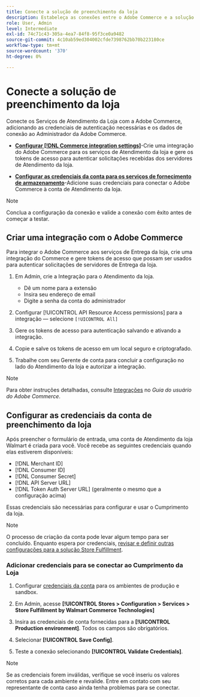 ```yaml
---
title: Conecte a solução de preenchimento da loja
description: Estabeleça as conexões entre o Adobe Commerce e a solução de fornecimento de armazenamento, criando e autorizando uma integração do Adobe Commerce e adicionando as credenciais da conta de fornecimento de armazenamento à configuração do serviço Adobe Commerce.
role: User, Admin
level: Intermediate
exl-id: 74c71c43-305a-4ea7-84f8-95f3ce0a9482
source-git-commit: 4c10ab59ed304002cfde7398762bb70b223180ce
workflow-type: tm+mt
source-wordcount: '370'
ht-degree: 0%

---
```


# Conecte a solução de preenchimento da loja

Conecte os Serviços de Atendimento da Loja com a Adobe Commerce, adicionando as credenciais de autenticação necessárias e os dados de conexão ao Administrador da Adobe Commerce.

- **[Configurar [!DNL Commerce integration settings]](#create-the-commerce-integration)**-Crie uma integração do Adobe Commerce para os serviços de Atendimento da loja e gere os tokens de acesso para autenticar solicitações recebidas dos servidores de Atendimento da loja.

- **[Configurar as credenciais da conta para os serviços de fornecimento de armazenamento](#configure-store-fulfillment-account-credentials)**-Adicione suas credenciais para conectar o Adobe Commerce à conta de Atendimento da loja.

>[!NOTE]
>
>Conclua a configuração da conexão e valide a conexão com êxito antes de começar a testar.

## Criar uma integração com o Adobe Commerce

Para integrar o Adobe Commerce aos serviços de Entrega da loja, crie uma integração do Commerce e gere tokens de acesso que possam ser usados para autenticar solicitações de servidores de Entrega da loja.

1. Em Admin, crie a Integração para o Atendimento da loja.

   - Dê um nome para a extensão
   - Insira seu endereço de email
   - Digite a senha da conta do administrador

1. Configurar [!UICONTROL API Resource Access permissions] para a integração — selecione `[!UICONTROL All]`

1. Gere os tokens de acesso para autenticação salvando e ativando a integração.

1. Copie e salve os tokens de acesso em um local seguro e criptografado.

1. Trabalhe com seu Gerente de conta para concluir a configuração no lado do Atendimento da loja e autorizar a integração.


>[!NOTE]
>
>Para obter instruções detalhadas, consulte [Integrações](https://docs.magento.com/user-guide/system/integrations.html) no _Guia do usuário do Adobe Commerce_.

## Configurar as credenciais da conta de preenchimento da loja

Após preencher o formulário de entrada, uma conta de Atendimento da loja Walmart é criada para você. Você recebe as seguintes credenciais quando elas estiverem disponíveis:

- [!DNL Merchant ID]
- [!DNL Consumer ID]
- [!DNL Consumer Secret]
- [!DNL API Server URL]
- [!DNL Token Auth Server URL] (geralmente o mesmo que a configuração acima)

Essas credenciais são necessárias para configurar e usar o Cumprimento da loja.

>[!NOTE]
>
>O processo de criação da conta pode levar algum tempo para ser concluído. Enquanto espera por credenciais, [revisar e definir outras configurações para a solução Store Fulfillment](service-config-settings-overview.md).

### Adicionar credenciais para se conectar ao Cumprimento da Loja

1. Configurar [credenciais da conta](enable-general.md) para os ambientes de produção e sandbox.

1. Em Admin, acesse **[!UICONTROL Stores > Configuration > Services > Store Fulfillment by Walmart Commerce Technologies]**

1. Insira as credenciais de conta fornecidas para a **[!UICONTROL Production environment]**. Todos os campos são obrigatórios.

1. Selecionar **[!UICONTROL Save Config]**.

1. Teste a conexão selecionando **[!UICONTROL Validate Credentials]**.

>[!NOTE]
>
>Se as credenciais forem inválidas, verifique se você inseriu os valores corretos para cada ambiente e revalide. Entre em contato com seu representante de conta caso ainda tenha problemas para se conectar.
